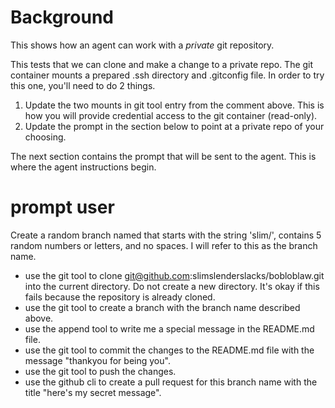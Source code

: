 <!--
---
tools:
  - name: append
    parameters:
      type: object
      properties:
        file:
          type: string
          description: the file to append to
        message:
          type: string
          description: special message
    container:
      image: vonwig/bash_alpine
      command:
        - "-c"
        - "echo \"{{message}}\" >> {{file}}"
  - name: git
    parameters:
      type: object
      properties:
        args:
          type: array
          description: the args to send to git
          items:
            type: string
    container:
     image: alpine/git:latest
     mounts:
       - "/Users/slim/agent/.ssh:/root/.ssh:ro"
       - "/Users/slim/agent/.gitconfig:/root/.gitconfig:ro"
     command:
       - --no-pager
       - "{{args|into}}"
  - name: gh
    container:
      env:
        GITHUB_TOKEN: "{{pat}}"
workdir: /thread/docker-test
---
-->

# Background

This shows how an agent can work with a _private_ git repository.

This tests that we can clone and make a change to a private repo. The git container mounts a prepared .ssh directory and .gitconfig file. In order to try this one, you'll need to do 2 things.

1. Update the two mounts in git tool entry from the comment above. This is how you will provide credential access to the git container (read-only).
2. Update the prompt in the section below to point at a private repo of your choosing.

The next section contains the prompt that will be sent to the agent.  This is where the agent instructions begin.

# prompt user

Create a random branch named that starts with the string 'slim/', contains 5 random numbers or letters, and no spaces. I will refer to this as the branch name.

*  use the git tool to clone git@github.com:slimslenderslacks/bobloblaw.git into the current directory. Do not create a new directory.  It's okay if this 
   fails because the repository is already cloned.
*  use the git tool to create a branch with the branch name described above. 
*  use the append tool to write me a special message in the README.md file.
*  use the git tool to commit the changes to the README.md file with the message "thankyou for being you".
*  use the git tool to push the changes.
*  use the github cli to create a pull request for this branch name with the title "here's my secret message".


